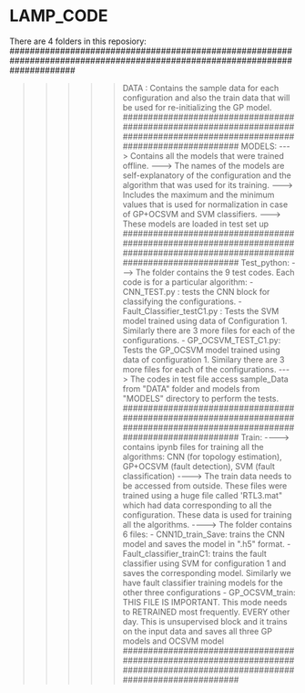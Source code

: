 # LAMP_CODE

There are 4 folders in this reposiory:
#############################################################################################################################
>>>>> DATA : 
Contains the sample data for each configuration and also the train data that will be used for re-initializing the GP model.
#############################################################################################################################
>>>>> MODELS: 
---> Contains all the models that were trained offline. 
---> The names of the models are self-explanatory of the configuration and the algorithm that was used for its training.
---> Includes the maximum and the minimum values that is used for normalization in case of GP+OCSVM and SVM classifiers.
---> These models are loaded in test set up
#############################################################################################################################
>>>>> Test_python:
---> The folder contains the 9 test codes. Each code is for a particular algorithm:
     - CNN_TEST.py : tests the CNN block for classifying the configurations.
     - Fault_Classifier_testC1.py : Tests the SVM model trained using data of Configuration 1. Similarly there are 3 more files for each of the configurations. 
     - GP_OCSVM_TEST_C1.py: Tests the GP_OCSVM model trained using data of configuration 1. Similary there are 3 more files for each of the configurations. 
---> The codes in test file access sample_Data from "DATA" folder and models from "MODELS" directory to perform the tests.
#############################################################################################################################
>>>>> Train:
----> contains ipynb files for training all the algorithms: CNN (for topology estimation), GP+OCSVM (fault detection), SVM (fault classification)
----> The train data needs to be accessed from outside. These files were trained using a huge file called 'RTL3.mat" which had data corresponding to all the configuration. These data is used for training all the algorithms.
----> The folder contains 6 files:
      - CNN1D_train_Save: trains the CNN model and saves the model in ".h5" format.
      - Fault_classifier_trainC1:  trains the fault classifier using SVM for configuration 1 and saves the corresponding model. Similarly we have fault classifier training models for the other three configurations
      - GP_OCSVM_train: THIS FILE IS IMPORTANT. This mode needs to RETRAINED most frequently. EVERY other day. This is unsupervised block and it trains on the input data and saves all three GP models and OCSVM model
#############################################################################################################################


            
